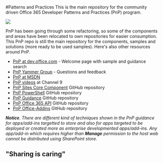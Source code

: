 #Patterns and Practices
This is the main repository for the community driven Office 365 Developer Patterns and Practices (PnP) program. 

![](http://i.imgur.com/l01hhvE.png)

PnP has been going through some refactoring, so some of the components and areas have been relocated to own repositories for easier consumption. This PnP repo is still the main repository for the components, samples and solutions (more ready to be used samples). Here's also other resources around PnP.

- [PnP at dev.office.com](http://aka.ms/OfficeDevPnP) - Welcome page with sample and guidance search
- [PnP Yammer Group](http://aka.ms/OfficeDevPnPYammer) - Questions and feedback
- [PnP at MSDN](http://aka.ms/OfficeDevPnPMSDN)
- [PnP videos](http://aka.ms/OfficeDevPnPVideos) at Channel 9
- [PnP Sites Core Component](http://aka.ms/officedevpnpsitescore) GitHub repository 
- [PnP PowerShell](http://aka.ms/officedevpnppowershell) GitHub repository
- [PnP Guidance](http://aka.ms/OfficeDevPnPGuidance) GitHub repository
- [PnP Office 365 API](http://aka.ms/officedevpnpoffice365api) GitHub repository
- [PnP Office-Addins](http://aka.ms/officedevpnpofficeaddins) GitHub repository

***Notice**. There are different kind of techniques shown in the PnP guidance for apps/add-ins targetted to store and also for apps targeted to be deployed or created more as enterprise developmented apps/add-ins. Any app/add-in which requires higher than **Manage** permission to the host web cannot be distributed using SharePoint store.*

## "Sharing is caring" ##

